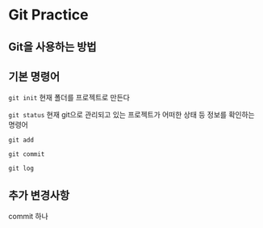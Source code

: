 # Git Practice
## Git을 사용하는 방법

## 기본 명령어

`git init`
현재 폴더를 프로젝트로 만든다

`git status`
현재 git으로 관리되고 있는 프로젝트가 어떠한 상태 등 정보를 확인하는 명령어

`git add`

`git commit`

`git log`

## 추가 변경사항

commit 하나


